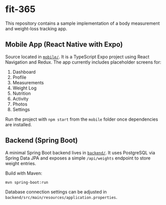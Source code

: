 # fit-365

This repository contains a sample implementation of a body measurement and weight-loss tracking app.

## Mobile App (React Native with Expo)

Source located in [`mobile/`](mobile). It is a TypeScript Expo project using React Navigation and Redux. The app currently includes placeholder screens for:

1. Dashboard
2. Profile
3. Measurements
4. Weight Log
5. Nutrition
6. Activity
7. Photos
8. Settings

Run the project with `npm start` from the `mobile` folder once dependencies are installed.

## Backend (Spring Boot)

A minimal Spring Boot backend lives in [`backend/`](backend). It uses PostgreSQL via Spring Data JPA and exposes a simple `/api/weights` endpoint to store weight entries.

Build with Maven:

```bash
mvn spring-boot:run
```

Database connection settings can be adjusted in `backend/src/main/resources/application.properties`.
